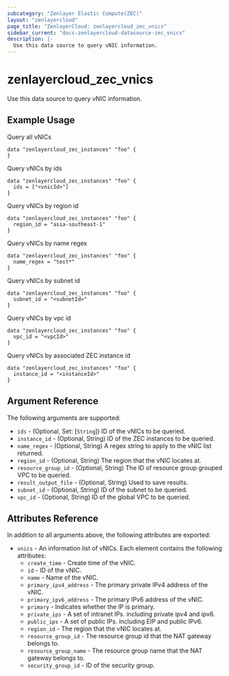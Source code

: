 ```yaml
---
subcategory: "Zenlayer Elastic Compute(ZEC)"
layout: "zenlayercloud"
page_title: "ZenlayerCloud: zenlayercloud_zec_vnics"
sidebar_current: "docs-zenlayercloud-datasource-zec_vnics"
description: |-
  Use this data source to query vNIC information.
---
```


# zenlayercloud_zec_vnics

Use this data source to query vNIC information.

## Example Usage

Query all vNICs

```hcl
data "zenlayercloud_zec_instances" "foo" {
}
```

Query vNICs by ids

```hcl
data "zenlayercloud_zec_instances" "foo" {
  ids = ["<vnicId>"]
}
```

Query vNICs by region id

```hcl
data "zenlayercloud_zec_instances" "foo" {
  region_id = "asia-southeast-1"
}
```

Query vNICs by name regex

```hcl
data "zenlayercloud_zec_instances" "foo" {
  name_regex = "test*"
}
```

Query vNICs by subnet id

```hcl
data "zenlayercloud_zec_instances" "foo" {
  subnet_id = "<subnetId>"
}
```

Query vNICs by vpc id

```hcl
data "zenlayercloud_zec_instances" "foo" {
  vpc_id = "<vpcId>"
}
```

Query vNICs by associated ZEC instance id

```hcl
data "zenlayercloud_zec_instances" "foo" {
  instance_id = "<instanceId>"
}
```

## Argument Reference

The following arguments are supported:

* `ids` - (Optional, Set: [`String`]) ID of the vNICs to be queried.
* `instance_id` - (Optional, String) ID of the ZEC instances to be queried.
* `name_regex` - (Optional, String) A regex string to apply to the vNIC list returned.
* `region_id` - (Optional, String) The region that the vNIC locates at.
* `resource_group_id` - (Optional, String) The ID of resource group grouped VPC to be queried.
* `result_output_file` - (Optional, String) Used to save results.
* `subnet_id` - (Optional, String) ID of the subnet to be queried.
* `vpc_id` - (Optional, String) ID of the global VPC to be queried.

## Attributes Reference

In addition to all arguments above, the following attributes are exported:

* `vnics` - An information list of vNICs. Each element contains the following attributes:
   * `create_time` - Create time of the vNIC.
   * `id` - ID of the vNIC.
   * `name` - Name of the vNIC.
   * `primary_ipv4_address` - The primary private IPv4 address of the vNIC.
   * `primary_ipv6_address` - The primary IPv6 address of the vNIC.
   * `primary` - Indicates whether the IP is primary.
   * `private_ips` - A set of intranet IPs. including private ipv4 and ipv6.
   * `public_ips` - A set of public IPs. including EIP and public IPv6.
   * `region_id` - The region that the vNIC locates at.
   * `resource_group_id` - The resource group id that the NAT gateway belongs to.
   * `resource_group_name` - The resource group name that the NAT gateway belongs to.
   * `security_group_id` - ID of the security group.


